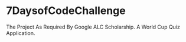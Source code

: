 # 7DaysofCodeChallenge
The Project As Required By Google ALC Scholarship. A World Cup Quiz Application.
